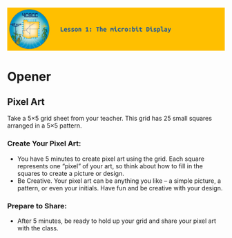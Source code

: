 ![header-lesson-01](assets/header-lesson-01.png)

# Opener

## Pixel Art

Take a 5×5 grid sheet from your teacher. This grid has 25 small squares arranged in a 5×5 pattern.

### Create Your Pixel Art: 

- You have 5 minutes to create pixel art using the grid. Each square represents one “pixel” of your art, so think about how to fill in the squares to create a picture or design. 
- Be Creative. Your pixel art can be anything you like – a simple picture, a pattern, or even your initials. Have fun and be creative with your design.

### Prepare to Share: 

- After 5 minutes, be ready to hold up your grid and share your pixel art with the class.